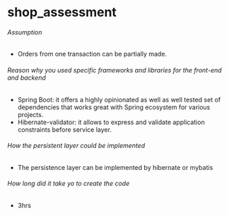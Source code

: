 # shop_assessment
###### Assumption
- Orders from one transaction can be partially made. 
###### Reason why you used specific frameworks and libraries for the front-end and backend
- Spring Boot: it offers a highly opinionated as well as well tested set of dependencies that works great with Spring ecosystem for various projects.
- Hibernate-validator: it allows to express and validate application constraints before service layer.
###### How the persistent layer could be implemented
- The persistence layer can be implemented by hibernate or mybatis
###### How long did it take yo to create the code
- 3hrs